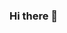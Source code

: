 ### Hi there 👋

<!--
**eminebozdag/eminebozdag** is a ✨ _special_ ✨ repository because its `README.md` (this file) appears on your GitHub profile.

Here are some ideas to get you started:

- 🔭 I’m currently working on my course
- 🌱 I’m currently learning something new (???)
- 👯 I’m looking to collaborate on open source
- 🤔 I’m looking for help with Javascript
- 💬 Ask me about Soft Skills
- 📫 How to reach me: [Mail](fyrs00@hotmail.com)
- 😄 Pronouns: She/Her
- ⚡ Fun fact: ...I am very HAPPY !
-->
